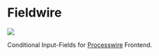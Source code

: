 # Fieldwire

![](https://rawgit.com/addpixel/Fieldwire/master/logo.svg)

Conditional Input-Fields for [Processwire](https://github.com/ryancramerdesign/ProcessWire) Frontend.
